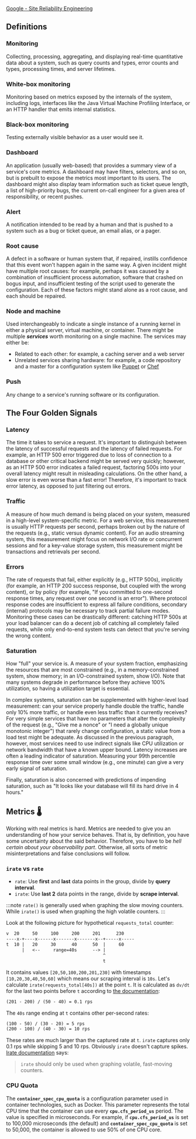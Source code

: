 [Google - Site Reliability Engineering](https://sre.google/sre-book/monitoring-distributed-systems/)

## Definitions

### Monitoring

Collecting, processing, aggregating, and displaying real-time quantitative data about a system, such as query counts and types, error counts and types, processing times, and server lifetimes.

### White-box monitoring

Monitoring based on metrics exposed by the internals of the system, including logs, interfaces like the Java Virtual Machine Profiling Interface, or an HTTP handler that emits internal statistics.

### Black-box monitoring

Testing externally visible behavior as a user would see it.

### Dashboard

An application (usually web-based) that provides a summary view of a service's core metrics.
A dashboard may have filters, selectors, and so on, but is prebuilt to expose the metrics most important to its users.
The dashboard might also display team information such as ticket queue length, a list of high-priority bugs,
the current on-call engineer for a given area of responsibility, or recent pushes.

### Alert

A notification intended to be read by a human and that is pushed to a system such as a bug or ticket queue, an email alias, or a pager.

### Root cause

A defect in a software or human system that, if repaired, instills confidence that this event won't happen again in the same way.
A given incident might have multiple root causes: for example, perhaps it was caused by a combination of insufficient process automation,
software that crashed on bogus input, and insufficient testing of the script used to generate the configuration.
Each of these factors might stand alone as a root cause, and each should be repaired.

### Node and machine

Used interchangeably to indicate a single instance of a running kernel in either a physical server, virtual machine, or container.
There might be multiple **_services_** worth monitoring on a single machine. The services may either be:

-   Related to each other: for example, a caching server and a web server
-   Unrelated services sharing hardware: for example, a code repository and a master for a configuration
    system like [Puppet](https://puppetlabs.com/puppet/puppet-open-source) or [Chef](https://www.chef.io/chef/)

### Push

Any change to a service's running software or its configuration.

## The Four Golden Signals

### Latency

The time it takes to service a request. It's important to distinguish between the latency of successful requests and the latency of failed requests. For example, an HTTP 500 error triggered due to loss of connection to a database or other critical backend might be served very quickly; however, as an HTTP 500 error indicates a failed request, factoring 500s into your overall latency might result in misleading calculations. On the other hand, a slow error is even worse than a fast error! Therefore, it's important to track error latency, as opposed to just filtering out errors.

### Traffic

A measure of how much demand is being placed on your system, measured in a high-level system-specific metric.
For a web service, this measurement is usually HTTP requests per second,
perhaps broken out by the nature of the requests (e.g., static versus dynamic content).
For an audio streaming system, this measurement might focus on network I/O rate or concurrent sessions and
for a key-value storage system, this measurement might be transactions and retrievals per second.

### Errors

The rate of requests that fail, either explicitly (e.g., HTTP 500s), implicitly (for example, an HTTP 200 success response, but coupled with the wrong content), or by policy (for example, "If you committed to one-second response times, any request over one second is an error"). Where protocol response codes are insufficient to express all failure conditions, secondary (internal) protocols may be necessary to track partial failure modes. Monitoring these cases can be drastically different: catching HTTP 500s at your load balancer can do a decent job of catching all completely failed requests, while only end-to-end system tests can detect that you're serving the wrong content.

### Saturation

How "full" your service is. A measure of your system fraction,
emphasizing the resources that are most constrained (e.g., in a memory-constrained system, show memory;
in an I/O-constrained system, show I/O). Note that many systems degrade in performance before
they achieve 100% utilization, so having a utilization target is essential.

In complex systems, saturation can be supplemented with higher-level load measurement:
can your service properly handle double the traffic, handle only 10% more traffic, or handle even less traffic than it currently receives?
For very simple services that have no parameters that alter the complexity of the request (e.g., "Give me a nonce" or "I need a globally unique monotonic integer") that rarely change configuration, a static value from a load test might be adequate. As discussed in the previous paragraph, however, most services need to use indirect signals like CPU utilization or network bandwidth that have a known upper bound. Latency increases are often a leading indicator of saturation. Measuring your 99th percentile response time over some small window (e.g., one minute) can give a very early signal of saturation.

Finally, saturation is also concerned with predictions of impending saturation, such as "It looks like your database will fill its hard drive in 4 hours."

## Metrics 🌡️

Working with real metrics is hard. Metrics are needed to give you an understanding of how your service behaves.
That is, by definition, you have some uncertainty about the said behavior.
Therefore, you have to be _hell certain about your observability part_.
Otherwise, all sorts of metric misinterpretations and false conclusions will follow.

### `irate` vs `rate`

-   `rate`: Use **first** and **last** data points in the group, divide by **query interval**.
-   `irate`: Use **last 2** data points in the range, divide by **scrape interval**.

:::note
`rate()` is generally used when graphing the slow moving counters.
While `irate()` is used when graphing the high volatile counters.
:::

Look at the following picture for hypothetical `requests_total` counter:

```txt
v  20     50     100     200     201      230
----x-+----x------x-------x-------x--+-----x-----
t  10 |   20     30      40      50  |     60
      |   <--     range=40s      --> |
                                     ^
                                     t
```

It contains values `[20,50,100,200,201,230]` with timestamps `[10,20,30,40,50,60]` which means our scraping interval is `10s`.
Let's calculate `irate(requests_total[40s])` at the point `t`.
It is calculated as `dv/dt` for the last two points before `t` according to
[the documentation](https://prometheus.io/docs/prometheus/latest/querying/functions/#irate):

```txt
(201 - 200) / (50 - 40) = 0.1 rps
```

The `40s` range ending at `t` contains other per-second rates:

```txt
(100 - 50) / (30 - 20) = 5 rps
(200 - 100) / (40 - 30) = 10 rps
```

These rates are much larger than the captured rate at `t`. `irate` captures only 0.1 rps while skipping 5 and 10 rps.
Obviously `irate` doesn't capture spikes.
[Irate documentation](https://prometheus.io/docs/prometheus/latest/querying/functions/#irate) says:

> `irate` should only be used when graphing volatile, fast-moving counters.

### CPU Quota

The **`container_spec_cpu_quota`** is a configuration parameter used in container technologies, such as Docker.
This parameter represents the total CPU time that the container can use every **`cpu.cfs_period_us`** period.
The value is specified in microseconds. For example, if **`cpu.cfs_period_us`** is set to 100,000 microseconds (the default)
and **`container_spec_cpu_quota`** is set to 50,000, the container is allowed to use 50% of one CPU core.

